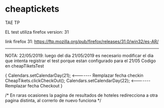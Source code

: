 # cheaptickets
TAE TP

EL test utiliza firefox version: 31

link firefox 31: https://ftp.mozilla.org/pub/firefox/releases/31.0/win32/es-AR/
*************************
NOTA: 22/05/2019:
luego del dia 21/05/2019 es necesario modificar el dia que intenta registrar el test porque estan configurado para el 21/05
Codigo en cheapTiketsTest


{
      Calendars.setCalendarDay(21); <------- Remplazar fecha checkin
      CheapTikets.clickCheckOut();
      Calendars.setCalendarDay(22); <------- Remplazar fecha Checkout
}

/* En raras ocasiones la pagina de resultados de hoteles redirecciona a otra pagina distinta, al correrlo de nuevo funciona */

